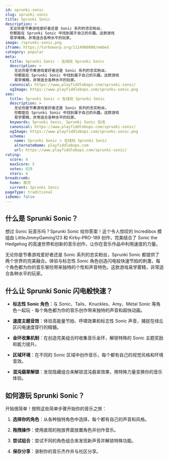 ```yaml
---
id: sprunki-sonic
slug: sprunki-sonic
title: Sprunki Sonic
description: >
  无论你是节奏游戏爱好者还是 Sonic 系列的忠实粉丝，
  你都能在 Sprunki Sonic 中找到属于自己的乐趣。这款游戏
  易学难精，非常适合各种水平的玩家。
image: /sprunki-sonic.png
iframe: https://turbowarp.org/1114980098/embed
category: popular
meta:
  title: Sprunki Sonic - 在线玩 Sprunki Sonic
  description: >
    无论你是节奏游戏爱好者还是 Sonic 系列的忠实粉丝，
    你都能在 Sprunki Sonic 中找到属于自己的乐趣。这款游戏
    易学难精，非常适合各种水平的玩家。
  canonical: https://www.playfiddlebops.com/sprunki-sonic/
  ogImage: https://www.playfiddlebops.com/sprunki-sonic.png
seo:
  title: Sprunki Sonic 🔥 在线玩 Sprunki Sonic
  description: >
    无论你是节奏游戏爱好者还是 Sonic 系列的忠实粉丝，
    你都能在 Sprunki Sonic 中找到属于自己的乐趣。这款游戏
    易学雾精，非常适合各种水平的玩家。
  keywords: Sprunki Sonic, Sprunki Sonic 在线
  canonical: https://www.playfiddlebops.com/sprunki-sonic/
  ogImage: https://www.playfiddlebops.com/sprunki-sonic.png
  schema:
    name: Sprunki Sonic 🔥 在线玩 Sprunki Sonic
    alternateName: playfiddlebops.com
    url: https://www.playfiddlebops.com/sprunki-sonic/
rating:
  score: 4
  maxScore: 5
  votes: 829
  stars: 4
breadcrumb:
  home: 首页
  current: Sprunki Sonic
pageType: traditional
isDemo: false
---
```


## 什么是 Sprunki Sonic？

想过 Sonic 玩音乐吗？Sprunki Sonic 给你答案！这个令人惊叹的 Incredibox 模组由 LittleJimmyGaming123 和 Kirby-PRO-189 创作，完美结合了 Sonic the Hedgehog 的高速世界和创新的音乐创作，让你在音乐作品中利用速度的力量。

无论你是节奏游戏爱好者还是 Sonic 系列的忠实粉丝，Sprunki Sonic 都提供了两个世界的完美融合。体验与标志性 Sonic 角色创造闪电般快速节拍的刺激，每个角色都为你的音乐冒险带来独特的个性和声音特色。这款游戏易学雾精，非常适合各种水平的玩家。

## 什么让 Sprunki Sonic 闪电般快速？

- **标志性 Sonic 角色**：与 Sonic、Tails、Knuckles、Amy、Metal Sonic 等角色一起玩 - 每个角色都为你的音乐创作带来独特的声音和超快动画。

- **速度主题音效**：体验高能量节拍、呼啸效果和标志性 Sonic 声音，捕捉在绿丘区闪电速度穿行的精髓。

- **金环收集机制**：在创造完美组合时收集音乐金环，解锁特殊的 Sonic 主题奖励和能力提升。

- **区域环境**：在不同的 Sonic 区域中创作音乐，每个都有自己的视觉风格和环境音效。

- **混沌翡翠解锁**：发现隐藏组合来解锁混沌翡翠效果，用特殊力量变换你的音乐体验。

## 如何游玩 Sprunki Sonic？

开始很简单！按照这些简单步骤开始你的音乐之旅：

1. **选择你的角色**：从各种独特角色中选择，每个都有自己的声音和风格。

1. **拖拽操作**：使用直观的拖放界面放置角色并创作音乐。

1. **尝试组合**：尝试不同的角色组合来发现新声音并解锁特殊功能。

1. **保存分享**：录制你的音乐杰作并与社区分享。